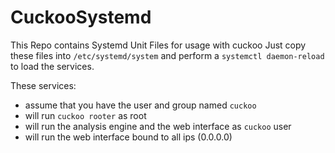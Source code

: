 # CuckooSystemd
This Repo contains Systemd Unit Files for usage with cuckoo
Just copy these files into `/etc/systemd/system` and perform a `systemctl daemon-reload` to load the services.

These services:
- assume that you have the user and group named `cuckoo`
- will run `cuckoo rooter` as root
- will run the analysis engine and the web interface as `cuckoo` user
- will run the web interface bound to all ips (0.0.0.0)
